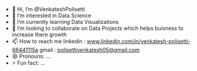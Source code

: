 - 👋 Hi, I’m @VenkateshPolisetti
- 👀 I’m interested in Data Science 
- 🌱 I’m currently learning  Data Visualizations
- 💞️ I’m looking to collaborate on Data Projects which helps buisness to increase there growth
- 📫 How to reach me linkedin : www.linkedin.com/in/venkatesh-polisetti-66441115a  gmail : polisettivenkatesh05@gmail.com  
- 😄 Pronouns: ...
- ⚡ Fun fact: ...

<!---
VenkateshPolisetti/VenkateshPolisetti is a ✨ special ✨ repository because its `README.md` (this file) appears on your GitHub profile.
You can click the Preview link to take a look at your changes.
--->
